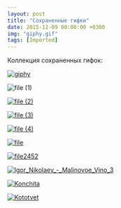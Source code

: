 ```yaml
---
layout: post
title: "Сохраненные гифки"
date: 2015-12-09 00:00:00 +0300
img: "giphy.gif"
tags: [Imported]
---
```


Коллекция сохраненных гифок:

[![giphy](/blog/assets/img/giphy.gif)](/blog/assets/img/giphy.gif)

![file (1)](/blog/assets/img/file-1.gif)

[![file (2)](/blog/assets/img/file-2.gif)](/blog/assets/img/file-2.gif)

[![file (3)](/blog/assets/img/file-3.gif)](/blog/assets/img/file-3.gif)

[![file (4)](/blog/assets/img/file-4.gif)](/blog/assets/img/file-4.gif)

[![file](/blog/assets/img/file.gif)](/blog/assets/img/file.gif)

[![file2452](/blog/assets/img/file2452.gif)](/blog/assets/img/file2452.gif)

[![Igor_Nikolaev_-_Malinovoe_Vino_3](/blog/assets/img/Igor_Nikolaev_-_Malinovoe_Vino_3.gif)](/blog/assets/img/Igor_Nikolaev_-_Malinovoe_Vino_3.gif)

[![Konchita](/blog/assets/img/Konchita.gif)](/blog/assets/img/Konchita.gif)

[![Kototvet](/blog/assets/img/Kototvet.gif)](/blog/assets/img/Kototvet.gif)